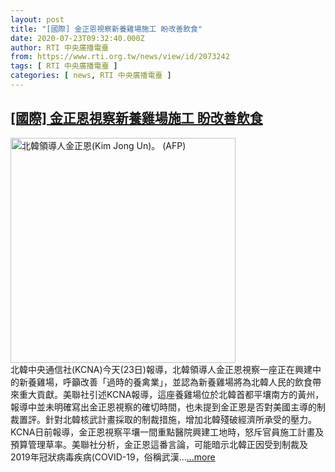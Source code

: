 ```yaml
---
layout: post
title: "[國際] 金正恩視察新養雞場施工 盼改善飲食"
date: 2020-07-23T09:32:40.000Z
author: RTI 中央廣播電臺
from: https://www.rti.org.tw/news/view/id/2073242
tags: [ RTI 中央廣播電臺 ]
categories: [ news, RTI 中央廣播電臺 ]
---
```

<!--1595496760000-->
[[國際] 金正恩視察新養雞場施工 盼改善飲食](https://www.rti.org.tw/news/view/id/2073242)
------

<div>
<img src="https://static.rti.org.tw/assets/thumbnails/2020/04/27/07ca92110abfb2afe2f9368f6c4c586d.jpg" width="360" alt="北韓領導人金正恩(Kim Jong Un)。 (AFP)" title="北韓領導人金正恩(Kim Jong Un)。 (AFP)"><br>北韓中央通信社(KCNA)今天(23日)報導，北韓領導人金正恩視察一座正在興建中的新養雞場，呼籲改善「過時的養禽業」，並認為新養雞場將為北韓人民的飲食帶來重大貢獻。美聯社引述KCNA報導，這座養雞場位於北韓首都平壤南方的黃州，報導中並未明確寫出金正恩視察的確切時間，也未提到金正恩是否對美國主導的制裁置評。針對北韓核武計畫採取的制裁措施，增加北韓殘破經濟所承受的壓力。KCNA日前報導，金正恩視察平壤一間重點醫院興建工地時，怒斥官員施工計畫及預算管理草率。美聯社分析，金正恩這番言論，可能暗示北韓正因受到制裁及2019年冠狀病毒疾病(COVID-19，俗稱武漢...<a target="_blank" href="https://www.rti.org.tw/news/view/id/2073242">...more</a>
</div>
